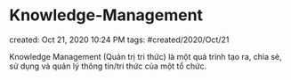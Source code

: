 # Knowledge-Management

created: Oct 21, 2020 10:24 PM
tags: #created/2020/Oct/21

Knowledge Management (Quản trị tri thức) là một quá trình tạo ra, chia sẻ, sử dụng và quản lý thông tin/tri thức của một tổ chức.